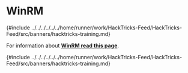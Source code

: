 # WinRM

{#include ../../../../../../home/runner/work/HackTricks-Feed/HackTricks-Feed/src/banners/hacktricks-training.md}

For information about [**WinRM read this page**](../../network-services-pentesting/5985-5986-pentesting-winrm.md).

{#include ../../../../../../home/runner/work/HackTricks-Feed/HackTricks-Feed/src/banners/hacktricks-training.md}


